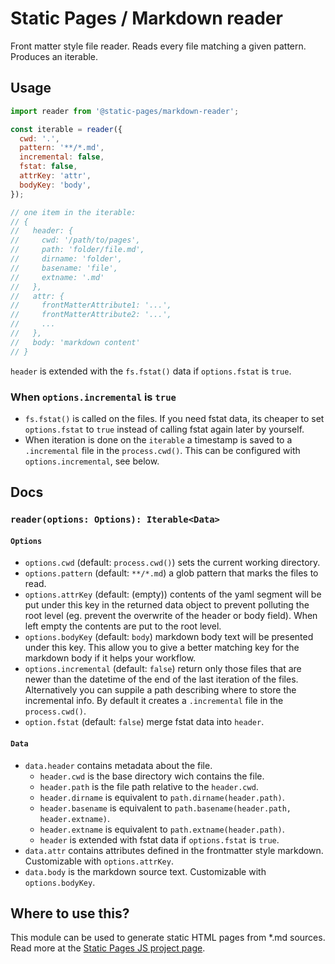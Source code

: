 # Static Pages / Markdown reader
Front matter style file reader. Reads every file matching a given pattern. Produces an iterable.

## Usage
```js
import reader from '@static-pages/markdown-reader';

const iterable = reader({
  cwd: '.',
  pattern: '**/*.md',
  incremental: false,
  fstat: false,
  attrKey: 'attr',
  bodyKey: 'body',
});

// one item in the iterable:
// {
//   header: {
//     cwd: '/path/to/pages',
//     path: 'folder/file.md',
//     dirname: 'folder',
//     basename: 'file',
//     extname: '.md'
//   },
//   attr: {
//     frontMatterAttribute1: '...',
//     frontMatterAttribute2: '...',
//     ...
//   },
//   body: 'markdown content'
// }
```

`header` is extended with the `fs.fstat()` data if `options.fstat` is `true`.

### When `options.incremental` is `true`
- `fs.fstat()` is called on the files. If you need fstat data, its cheaper to set `options.fstat` to `true` instead of calling fstat again later by yourself.
- When iteration is done on the `iterable` a timestamp is saved to a `.incremental` file in the `process.cwd()`. This can be configured with `options.incremental`, see below.

## Docs

### __`reader(options: Options): Iterable<Data>`__

#### `Options`
- `options.cwd` (default: `process.cwd()`) sets the current working directory.
- `options.pattern` (default: `**/*.md`) a glob pattern that marks the files to read.
- `options.attrKey` (default: (empty)) contents of the yaml segment will be put under this key in the returned data object to prevent polluting the root level (eg. prevent the overwrite of the header or body field). When left empty the contents are put to the root level.
- `options.bodyKey` (default: `body`) markdown body text will be presented under this key. This allow you to give a better matching key for the markdown body if it helps your workflow.
- `options.incremental` (default: `false`) return only those files that are newer than the datetime of the end of the last iteration of the files. Alternatively you can suppile a path describing where to store the incremental info. By default it creates a `.incremental` file in the `process.cwd()`.
- `option.fstat` (default: `false`) merge fstat data into `header`.

#### `Data`
- `data.header` contains metadata about the file.
  - `header.cwd` is the base directory wich contains the file.
  - `header.path` is the file path relative to the `header.cwd`.
  - `header.dirname` is equivalent to `path.dirname(header.path)`.
  - `header.basename` is equivalent to `path.basename(header.path, header.extname)`.
  - `header.extname` is equivalent to `path.extname(header.path)`.
  - `header` is extended with fstat data if `options.fstat` is `true`.
- `data.attr` contains attributes defined in the frontmatter style markdown. Customizable with `options.attrKey`.
- `data.body` is the markdown source text. Customizable with `options.bodyKey`.

## Where to use this?
This module can be used to generate static HTML pages from *.md sources. Read more at the [Static Pages JS project page](https://staticpagesjs.github.io/).
